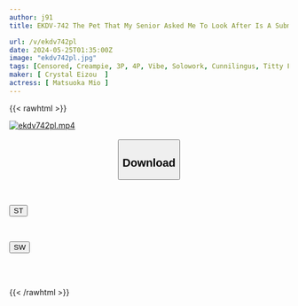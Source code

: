 ```yaml
---
author: j91
title: EKDV-742 The Pet That My Senior Asked Me To Look After Is A Submissive Woman Who Loves Deep Blowjobs... Her Smile Makes Me Feel Relieved... A Two-day, One-night Cohabitation With A Quiet, Fair-skinned, Shaved Beautiful Girl, Mio Matsuoka

url: /v/ekdv742pl
date: 2024-05-25T01:35:00Z
image: "ekdv742pl.jpg"
tags: [Censored, Creampie, 3P, 4P, Vibe, Solowork, Cunnilingus, Titty Fuck, Beautiful Girl, Cowgirl]
maker: [ Crystal Eizou  ]
actress: [ Matsuoka Mio ]
---
```



{{< rawhtml >}}

<div class="video" data-videoid="jqJ8blWP88TzB9j">
    <a href="javascript:;">
        <img src="/v/ekdv742pl/ekdv742pl.jpg" width="WIDTH" height="HEIGHT" alt="ekdv742pl.mp4" loading="lazy">
    </a>
</div>

<script type="text/javascript" src="https://j91.asia/asset/on-demand-st.js"></script>

<br>
  <link rel="stylesheet" href="https://j91.asia/asset/bs5.css">
  
  <center>
  <button class="btn btn-primary" type="button" data-bs-toggle="collapse" data-bs-target=".multi-collapse" aria-expanded="false" aria-controls="multiCollapseExample1 multiCollapseExample2"><h2>Download</h2></button></center>
</p>
<div class="row">
  <div class="col">
    <div class="collapse multi-collapse" id="multiCollapseExample1">
      <div class="card card-body">
	      	      <br>
<div class="buttons">  
<p><a href="/v/ekdv742pl/st.html" target="_blank"><button class="btn-hover color-3"><i class="fa fa-download"></i> ST</button></a></p></div>
    </div>
  </div>
</div>
  <div class="col">
    <div class="collapse multi-collapse" id="multiCollapseExample2">
      <div class="card card-body">
	      <br>
<div class="buttons">
<p><a href="/v/ekdv742pl/sw.html" target="_blank"><button class="btn-hover color-2"><i class="fa fa-download"></i> SW</button></a></p></div>
<br><br>
      </div>
    </div>
  </div>
</div>

{{< /rawhtml >}}